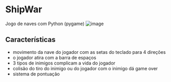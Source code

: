 # ShipWar
Jogo de naves com Python (pygame)
![image](https://github.com/user-attachments/assets/d34b11b8-ec96-4d77-9c63-c245fde2cb5c)

## Características
- movimento da nave do jogador com as setas do teclado para 4 direções
- o jogador atira com a barra de espaços
- 3 tipos de inimigos complicam a vida do jogador
- colisão do tiro do inimigo ou do jogador com o inimigo dá game over
- sistema de pontuação
